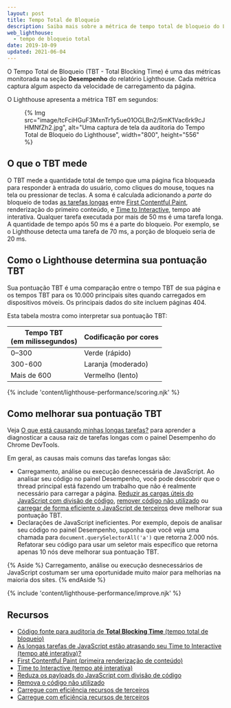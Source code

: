 ```yaml
---
layout: post
title: Tempo Total de Bloqueio
description: Saiba mais sobre a métrica de tempo total de bloqueio do Lighthouse e como medi-lo e otimizá-lo.
web_lighthouse:
  - tempo de bloqueio total
date: 2019-10-09
updated: 2021-06-04
---
```


O Tempo Total de Bloqueio (TBT - Total Blocking Time) é uma das métricas monitorada na seção **Desempenho** do relatório Lighthouse. Cada métrica captura algum aspecto da velocidade de carregamento da página.

O Lighthouse apresenta a métrica TBT em segundos:

<figure>{% Img src="image/tcFciHGuF3MxnTr1y5ue01OGLBn2/5mK1Vac6rk9cJHMNfZh2.jpg", alt="Uma captura de tela da auditoria do Tempo Total de Bloqueio do Lighthouse", width="800", height="556" %}</figure>

## O que o TBT mede

O TBT mede a quantidade total de tempo que uma página fica bloqueada para responder à entrada do usuário, como cliques do mouse, toques na tela ou pressionar de teclas. A soma é calculada adicionando a *parte* do bloqueio de todas [as tarefas longas](/long-tasks-devtools) entre [First Contentful Paint](/first-contentful-paint/), renderização do primeiro conteúdo, e [Time to Interactive](/interactive/), tempo até interativa. Qualquer tarefa executada por mais de 50 ms é uma tarefa longa. A quantidade de tempo após 50 ms é a parte do bloqueio. Por exemplo, se o Lighthouse detecta uma tarefa de 70 ms, a porção de bloqueio seria de 20 ms.

## Como o Lighthouse determina sua pontuação TBT

Sua pontuação TBT é uma comparação entre o tempo TBT de sua página e os tempos TBT para os 10.000 principais sites quando carregados em dispositivos móveis. Os principais dados do site incluem páginas 404.

Esta tabela mostra como interpretar sua pontuação TBT:

<div class="table-wrapper scrollbar">
  <table>
    <thead>
      <tr>
        <th>Tempo TBT<br> (em milissegundos)</th>
        <th>Codificação por cores</th>
      </tr>
    </thead>
    <tbody>
      <tr>
        <td>0–300</td>
        <td>Verde (rápido)</td>
      </tr>
      <tr>
        <td>300-600</td>
        <td>Laranja (moderado)</td>
      </tr>
      <tr>
        <td>Mais de 600</td>
        <td>Vermelho (lento)</td>
      </tr>
    </tbody>
  </table>
</div>

{% include 'content/lighthouse-performance/scoring.njk' %}

## Como melhorar sua pontuação TBT

Veja [O que está causando minhas longas tarefas?](/long-tasks-devtools/#what-is-causing-my-long-tasks) para aprender a diagnosticar a causa raiz de tarefas longas com o painel Desempenho do Chrome DevTools.

Em geral, as causas mais comuns das tarefas longas são:

- Carregamento, análise ou execução desnecessária de JavaScript. Ao analisar seu código no painel Desempenho, você pode descobrir que o thread principal está fazendo um trabalho que não é realmente necessário para carregar a página. [Reduzir as cargas úteis do JavaScript com divisão de código](/reduce-javascript-payloads-with-code-splitting/), [remover código não utilizado](/remove-unused-code/) ou [carregar de forma eficiente o JavaScript de terceiros](/efficiently-load-third-party-javascript/) deve melhorar sua pontuação TBT.
- Declarações de JavaScript ineficientes. Por exemplo, depois de analisar seu código no painel Desempenho, suponha que você veja uma chamada para `document.querySelectorAll('a')` que retorna 2.000 nós. Refatorar seu código para usar um seletor mais específico que retorna apenas 10 nós deve melhorar sua pontuação TBT.

{% Aside %} Carregamento, análise ou execução desnecessários de JavaScript costumam ser uma oportunidade muito maior para melhorias na maioria dos sites. {% endAside %}

{% include 'content/lighthouse-performance/improve.njk' %}

## Recursos

- [Código fonte para auditoria de **Total Blocking Time** (tempo total de bloqueio)](https://github.com/GoogleChrome/lighthouse/blob/master/lighthouse-core/audits/metrics/total-blocking-time.js)
- [As longas tarefas de JavaScript estão atrasando seu Time to Interactive (tempo até interativa)?](/long-tasks-devtools)
- [First Contentful Paint (primeira renderização de conteúdo)](/first-contentful-paint/)
- [Time to Interactive (tempo até interativa)](/interactive/)
- [Reduza os payloads do JavaScript com divisão de código](/reduce-javascript-payloads-with-code-splitting/)
- [Remova o código não utilizado](/remove-unused-code/)
- [Carregue com eficiência recursos de terceiros](/efficiently-load-third-party-javascript/)
- [Carregue com eficiência recursos de terceiros](/efficiently-load-third-party-javascript/)
